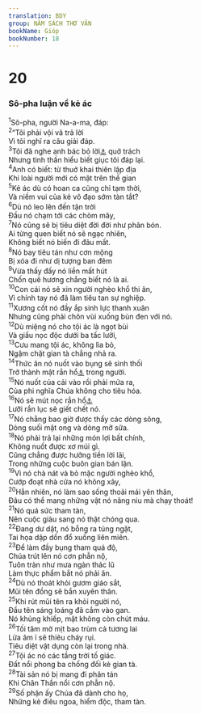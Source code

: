 ```yaml
---
translation: BDY
group: NĂM SÁCH THƠ VĂN
bookName: Gióp 
bookNumber: 18
---
```


<div class="title"><h1>20</h1><h3>Sô-pha luận về kẻ ác</h3></div>
<span class="verse giop_20_1"><sup>1</sup>Sô-pha, người Na-a-ma, đáp:<br/></span>
<span class="verse giop_20_2"><sup>2</sup>“Tôi phải vội vã trả lời<br/>Vì tôi nghĩ ra câu giải đáp.<br/></span>
<span class="verse giop_20_3"><sup>3</sup>Tôi đã nghe anh bác bỏ lời<a href="#" data-toggle="tooltip" data-placement="bottom" title="Ctd lời tôi quở trách">⚓</a> quở trách<br/>Nhưng tinh thần hiểu biết giục tôi đáp lại.<br/></span>
<span class="verse giop_20_4"><sup>4</sup>Anh có biết: từ thuở khai thiên lập địa<br/>Khi loài người mới có mặt trên thế gian<br/></span>
<span class="verse giop_20_5"><sup>5</sup>Kẻ ác dù có hoan ca cũng chỉ tạm thời,<br/>Và niềm vui của kẻ vô đạo sớm tàn tắt?<br/></span>
<span class="verse giop_20_6"><sup>6</sup>Dù nó leo lên đến tận trời<br/>Đầu nó chạm tới các chòm mây,<br/></span>
<span class="verse giop_20_7"><sup>7</sup>Nó cũng sẽ bị tiêu diệt đời đời như phân bón.<br/>Ai từng quen biết nó sẽ ngạc nhiên,<br/>Không biết nó biến đi đâu mất.<br/></span>
<span class="verse giop_20_8"><sup>8</sup>Nó bay tiêu tán như cơn mộng<br/>Bị xóa đi như dị tượng ban đêm<br/></span>
<span class="verse giop_20_9"><sup>9</sup>Vừa thấy đấy nó liền mất hút<br/>Chốn quê hương chẳng biết nó là ai.<br/></span>
<span class="verse giop_20_10"><sup>10</sup>Con cái nó sẽ xin người nghèo khổ thi ân,<br/>Vì chính tay nó đã làm tiêu tan sự nghiệp.<br/></span>
<span class="verse giop_20_11"><sup>11</sup>Xương cốt nó đầy ắp sinh lực thanh xuân<br/>Nhưng cũng phải chôn vùi xuống bùn đen với nó.<br/></span>
<span class="verse giop_20_12"><sup>12</sup>Dù miệng nó cho tội ác là ngọt bùi<br/>Và giấu nọc độc dưới ba tấc lưỡi,<br/></span>
<span class="verse giop_20_13"><sup>13</sup>Cưu mang tội ác, không lìa bỏ,<br/>Ngậm chặt gian tà chẳng nhả ra.<br/></span>
<span class="verse giop_20_14"><sup>14</sup>Thức ăn nó nuốt vào bụng sẽ sình thối<br/>Trở thành mật rắn hổ<a href="#" data-toggle="tooltip" data-placement="bottom" title="một loại rắn độc ở Phi châu, Trung đông">⚓</a> trong người.<br/></span>
<span class="verse giop_20_15"><sup>15</sup>Nó nuốt của cải vào rồi phải mửa ra,<br/>Của phi nghĩa Chúa không cho tiêu hóa.<br/></span>
<span class="verse giop_20_16"><sup>16</sup>Nó sẽ mút nọc rắn hổ<a href="#" data-toggle="tooltip" data-placement="bottom" title="một loại rắn độc ở Phi châu, Trung đông">⚓</a><br/>Lưỡi rắn lục sẽ giết chết nó.<br/></span>
<span class="verse giop_20_17"><sup>17</sup>Nó chẳng bao giờ được thấy các dòng sông,<br/>Dòng suối mật ong và dòng mỡ sữa.<br/></span>
<span class="verse giop_20_18"><sup>18</sup>Nó phải trả lại những món lợi bất chính,<br/>Không nuốt được xơ múi gì.<br/>Cũng chẳng được hưởng tiền lời lãi,<br/>Trong những cuộc buôn gian bán lận.<br/></span>
<span class="verse giop_20_19"><sup>19</sup>Vì nó chà nát và bỏ mặc người nghèo khổ,<br/>Cướp đoạt nhà cửa nó không xây,<br/></span>
<span class="verse giop_20_20"><sup>20</sup>Hẳn nhiên, nó làm sao sống thoải mái yên thân,<br/>Đâu có thể mang những vật nó nâng niu mà chạy thoát!<br/></span>
<span class="verse giop_20_21"><sup>21</sup>Nó quá sức tham tàn,<br/>Nên cuộc giàu sang nó thật chóng qua.<br/></span>
<span class="verse giop_20_22"><sup>22</sup>Đang dư dật, nó bỗng ra túng ngặt,<br/>Tai họa dập dồn đổ xuống liên miên.<br/></span>
<span class="verse giop_20_23"><sup>23</sup>Để làm đầy bụng tham quá độ,<br/>Chúa trút lên nó cơn phẫn nộ,<br/>Tuôn tràn như mưa ngàn thác lũ<br/>Làm thực phẩm bắt nó phải ăn.<br/></span>
<span class="verse giop_20_24"><sup>24</sup>Dù nó thoát khỏi gươm giáo sắt,<br/>Mũi tên đồng sẽ bắn xuyên thân.<br/></span>
<span class="verse giop_20_25"><sup>25</sup>Khi rút mũi tên ra khỏi người nó,<br/>Đầu tên sáng loáng đã cắm vào gan.<br/>Nó khủng khiếp, mặt không còn chút máu.<br/></span>
<span class="verse giop_20_26"><sup>26</sup>Tối tăm mờ mịt bao trùm cả tương lai<br/>Lửa âm ỉ sẽ thiêu cháy rụi.<br/>Tiêu diệt vật dụng còn lại trong nhà.<br/></span>
<span class="verse giop_20_27"><sup>27</sup>Tội ác nó các tầng trời tố giác.<br/>Đất nổi phong ba chống đối kẻ gian tà.<br/></span>
<span class="verse giop_20_28"><sup>28</sup>Tài sản nó bị mang đi phân tán<br/>Khi Chân Thần nổi cơn phẫn nộ.<br/></span>
<span class="verse giop_20_29"><sup>29</sup>Số phận ấy Chúa đã dành cho họ,<br/>Những kẻ điêu ngoa, hiểm độc, tham tàn.</span>
